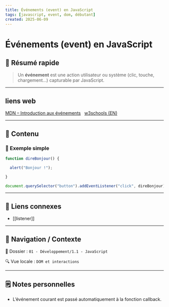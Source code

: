 ```yaml
---
title: Événements (event) en JavaScript
tags: [javascript, event, dom, débutant]
created: 2025-06-09
---
```


# Événements (event) en JavaScript

## 🧠 Résumé rapide

> Un **événement** est une action utilisateur ou système (clic, touche, chargement...) capturable par JavaScript.

---

## liens web

[MDN – Introduction aux événements](https://developer.mozilla.org/fr/docs/Learn/JavaScript/Building_blocks/Events)  
[w3schools (EN)](https://www.w3schools.com/js/js_events.asp)

---

## 📌 Contenu

### 📍 Exemple simple

```js
function direBonjour() {

  alert("Bonjour !");

}  

document.querySelector("button").addEventListener("click", direBonjour);
```

---

## 🔗 Liens connexes

- [[listener]]

  

---

  

## 🧭 Navigation / Contexte

  

📂 Dossier : `01 - Développement/1.1 - JavaScript`  

🔍 Vue locale : `DOM et interactions`

  

---

  

## 🗒️ Notes personnelles

  

- L’événement courant est passé automatiquement à la fonction callback.